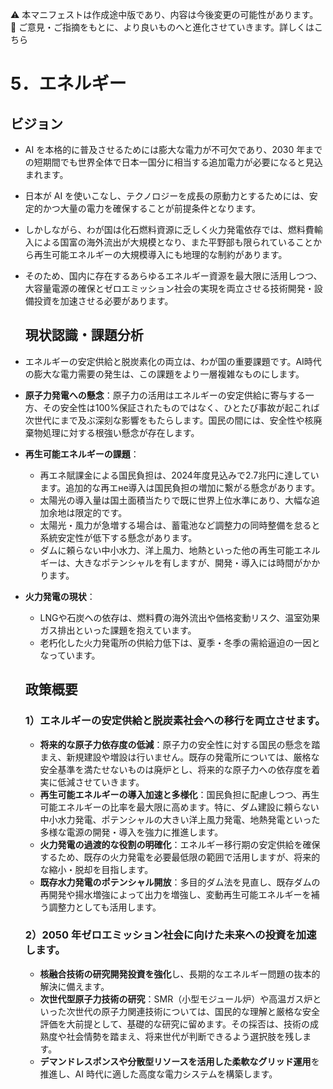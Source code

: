 ⚠️ 本マニフェストは作成途中版であり、内容は今後変更の可能性があります。  
💬 ご意見・ご指摘をもとに、より良いものへと進化させていきます。詳しくはこちら

# 5．エネルギー

## ビジョン

* AI を本格的に普及させるためには膨大な電力が不可欠であり、2030 年までの短期間でも世界全体で日本一国分に相当する追加電力が必要になると見込まれます。  
* 日本が AI を使いこなし、テクノロジーを成長の原動力とするためには、安定的かつ大量の電力を確保することが前提条件となります。  
* しかしながら、わが国は化石燃料資源に乏しく火力発電依存では、燃料費輸入による国富の海外流出が大規模となり、また平野部も限られていることから再生可能エネルギーの大規模導入にも地理的な制約があります。  
* そのため、国内に存在するあらゆるエネルギー資源を最大限に活用しつつ、大容量電源の確保とゼロエミッション社会の実現を両立させる技術開発・設備投資を加速させる必要があります。

  ## 現状認識・課題分析

* エネルギーの安定供給と脱炭素化の両立は、わが国の重要課題です。AI時代の膨大な電力需要の発生は、この課題をより一層複雑なものにします。
* **原子力発電への懸念**：原子力の活用はエネルギーの安定供給に寄与する一方、その安全性は100%保証されたものではなく、ひとたび事故が起これば次世代にまで及ぶ深刻な影響をもたらします。国民の間には、安全性や核廃棄物処理に対する根強い懸念が存在します。
* **再生可能エネルギーの課題**：
  * 再エネ賦課金による国民負担は、2024年度見込みで2.7兆円に達しています。追加的な再エне導入は国民負担の増加に繋がる懸念があります。
  * 太陽光の導入量は国土面積当たりで既に世界上位水準にあり、大幅な追加余地は限定的です。
  * 太陽光・風力が急増する場合は、蓄電池など調整力の同時整備を怠ると系統安定性が低下する懸念があります。
  * ダムに頼らない中小水力、洋上風力、地熱といった他の再生可能エネルギーは、大きなポテンシャルを有しますが、開発・導入には時間がかかります。
* **火力発電の現状**：
  * LNGや石炭への依存は、燃料費の海外流出や価格変動リスク、温室効果ガス排出といった課題を抱えています。
  * 老朽化した火力発電所の供給力低下は、夏季・冬季の需給逼迫の一因となっています。

  ## 政策概要

  ### 1）エネルギーの安定供給と脱炭素社会への移行を両立させます。
  * **将来的な原子力依存度の低減**：原子力の安全性に対する国民の懸念を踏まえ、新規建設や増設は行いません。既存の発電所については、厳格な安全基準を満たせないものは廃炉とし、将来的な原子力への依存度を着実に低減させていきます。
  * **再生可能エネルギーの導入加速と多様化**：国民負担に配慮しつつ、再生可能エネルギーの比率を最大限に高めます。特に、ダム建設に頼らない中小水力発電、ポテンシャルの大きい洋上風力発電、地熱発電といった多様な電源の開発・導入を強力に推進します。
  * **火力発電の過渡的な役割の明確化**：エネルギー移行期の安定供給を確保するため、既存の火力発電を必要最低限の範囲で活用しますが、将来的な縮小・脱却を目指します。
  * **既存水力発電のポテンシャル開放**：多目的ダム法を見直し、既存ダムの再開発や揚水増強によって出力を増強し、変動再生可能エネルギーを補う調整力としても活用します。

  ### 2）2050 年ゼロエミッション社会に向けた未来への投資を加速します。  
  * **核融合技術の研究開発投資を強化**し、長期的なエネルギー問題の抜本的解決に備えます。  
  * **次世代型原子力技術の研究**：SMR（小型モジュール炉）や高温ガス炉といった次世代の原子力関連技術については、国民的な理解と厳格な安全評価を大前提として、基礎的な研究に留めます。その採否は、技術の成熟度や社会情勢を踏まえ、将来世代が判断できるよう選択肢を残します。
  * **デマンドレスポンスや分散型リソースを活用した柔軟なグリッド運用**を推進し、AI 時代に適した高度な電力システムを構築します。